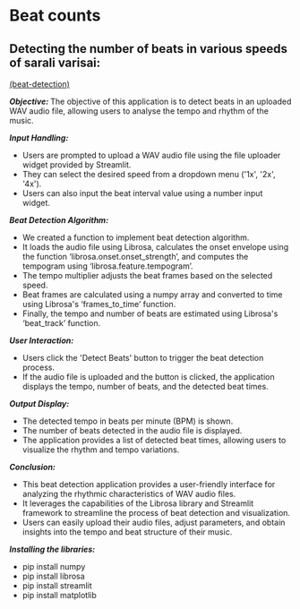 # Beat counts

## Detecting the number of beats in various speeds of sarali varisai:
[(beat-detection)](https://github.com/sandyg6/beat-thaalam/blob/main/beat.py)

<b><i>Objective: </i></b>
    The objective of this application is to detect beats in an uploaded WAV audio file, allowing users to analyse the tempo and rhythm of the music.
  
<b><i>Input Handling: </i></b>
<ul>
    <li>Users are prompted to upload a WAV audio file using the file uploader widget provided by Streamlit.</li>
    <li>They can select the desired speed from a dropdown menu ('1x', '2x', '4x').</li>
    <li>Users can also input the beat interval value using a number input widget.</li>
</ul>
  
<b><i>Beat Detection Algorithm: </i></b>
<ul>
    <li>We created a function to implement beat detection algorithm.</li>
    <li>It loads the audio file using Librosa, calculates the onset envelope using the function ‘librosa.onset.onset_strength’, and computes the tempogram using ‘librosa.feature.tempogram’.</li>
   <li>The tempo multiplier adjusts the beat frames based on the selected speed.</li>
   <li>Beat frames are calculated using a numpy array and converted to time using Librosa's ‘frames_to_time’ function.</li>
   <li>Finally, the tempo and number of beats are estimated using Librosa's ‘beat_track’ function.</li>
    </ul>
  
<b><i>User Interaction: </i></b>
    <ul>
    <li>Users click the 'Detect Beats' button to trigger the beat detection process.</li>
    <li>If the audio file is uploaded and the button is clicked, the application displays the tempo, number of beats, and the detected beat times.</li>
    </ul>
  
<b><i>Output Display: </i></b>
<ul>
<li>The detected tempo in beats per minute (BPM) is shown.</li>
<li>The number of beats detected in the audio file is displayed.</li>
<li>The application provides a list of detected beat times, allowing users to visualize the rhythm and tempo variations.</li>
</ul>

<b><i>Conclusion: </i></b>
<ul>
    <li>This beat detection application provides a user-friendly interface for analyzing the rhythmic characteristics of WAV audio files.</li>
  <li>It leverages the capabilities of the Librosa library and Streamlit framework to streamline the process of beat detection and visualization.</li>
 <li>Users can easily upload their audio files, adjust parameters, and obtain insights into the tempo and beat structure of their music.</li>
</ul>

<b><i>Installing the libraries:</i></b>
<ul>
<li>pip install numpy</li>
<li>pip install librosa</li>
<li>pip install streamlit</li>
<li>pip install matplotlib</li>
</ul>
